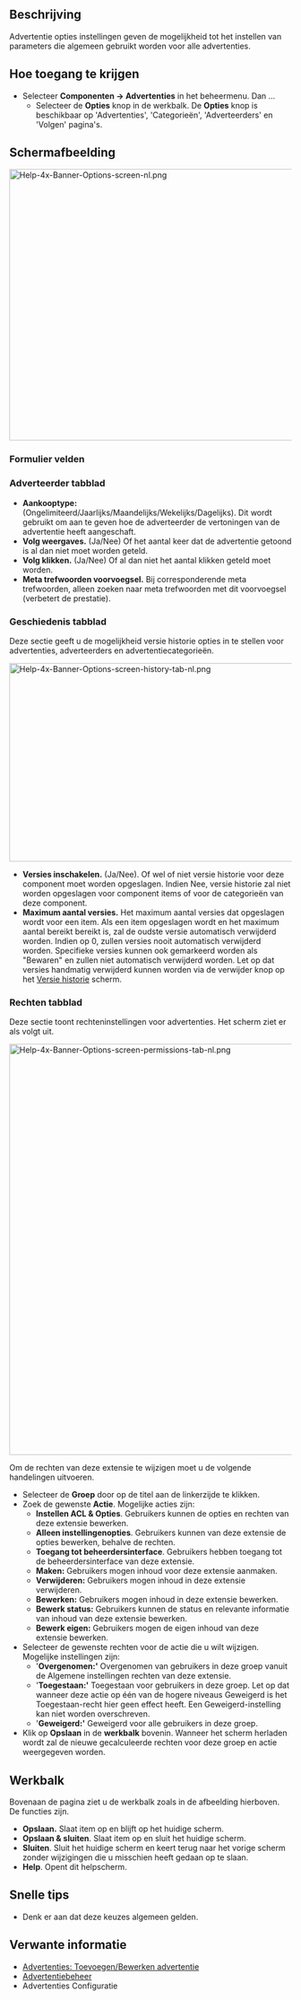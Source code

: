<!-- Filename: Help4.x:Banners:_Options / Display title: Advertenties: Opties -->

## Beschrijving

Advertentie opties instellingen geven de mogelijkheid tot het instellen
van parameters die algemeen gebruikt worden voor alle advertenties.

## Hoe toegang te krijgen

- Selecteer **Componenten → Advertenties** in het beheermenu. Dan
  ...
  - Selecteer de **Opties** knop in de werkbalk. De **Opties** knop is
    beschikbaar op 'Advertenties', 'Categorieën', 'Adverteerders' en
    'Volgen' pagina's.

## Schermafbeelding

<img
src="https://docs.joomla.org/images/thumb/9/94/Help-4x-Banner-Options-screen-nl.png/800px-Help-4x-Banner-Options-screen-nl.png"
decoding="async"
srcset="https://docs.joomla.org/images/thumb/9/94/Help-4x-Banner-Options-screen-nl.png/1200px-Help-4x-Banner-Options-screen-nl.png 1.5x, https://docs.joomla.org/images/9/94/Help-4x-Banner-Options-screen-nl.png 2x"
data-file-width="1264" data-file-height="764" width="800" height="484"
alt="Help-4x-Banner-Options-screen-nl.png" />

### Formulier velden

### Adverteerder tabblad

- **Aankooptype:**
  (Ongelimiteerd/Jaarlijks/Maandelijks/Wekelijks/Dagelijks). Dit wordt
  gebruikt om aan te geven hoe de adverteerder de vertoningen van de
  advertentie heeft aangeschaft.
- **Volg weergaves.** (Ja/Nee) Of het aantal keer dat de advertentie
  getoond is al dan niet moet worden geteld.
- **Volg klikken.** (Ja/Nee) Of al dan niet het aantal klikken geteld
  moet worden.
- **Meta trefwoorden voorvoegsel.** Bij corresponderende meta
  trefwoorden, alleen zoeken naar meta trefwoorden met dit voorvoegsel
  (verbetert de prestatie).

### Geschiedenis tabblad

Deze sectie geeft u de mogelijkheid versie historie opties in te stellen
voor advertenties, adverteerders en advertentiecategorieën.

<img
src="https://docs.joomla.org/images/thumb/c/c1/Help-4x-Banner-Options-screen-history-tab-nl.png/800px-Help-4x-Banner-Options-screen-history-tab-nl.png"
decoding="async"
srcset="https://docs.joomla.org/images/c/c1/Help-4x-Banner-Options-screen-history-tab-nl.png 1.5x"
data-file-width="912" data-file-height="404" width="800" height="354"
alt="Help-4x-Banner-Options-screen-history-tab-nl.png" />

- **Versies inschakelen.** (Ja/Nee). Of wel of niet versie historie voor
  deze component moet worden opgeslagen. Indien Nee, versie historie zal
  niet worden opgeslagen voor component items of voor de categorieën van
  deze component.
- **Maximum aantal versies.** Het maximum aantal versies dat opgeslagen
  wordt voor een item. Als een item opgeslagen wordt en het maximum
  aantal bereikt bereikt is, zal de oudste versie automatisch verwijderd
  worden. Indien op 0, zullen versies nooit automatisch verwijderd
  worden. Specifieke versies kunnen ook gemarkeerd worden als "Bewaren"
  en zullen niet automatisch verwijderd worden. Let op dat versies
  handmatig verwijderd kunnen worden via de verwijder knop op het
  [Versie
  historie](https://docs.joomla.org/Help4.x:Components_Version_History/nl "Help4.x:Components Version History/nl")
  scherm.

### Rechten tabblad

Deze sectie toont rechteninstellingen voor advertenties. Het scherm ziet
er als volgt uit.

<img
src="https://docs.joomla.org/images/thumb/b/b5/Help-4x-Banner-Options-screen-permissions-tab-nl.png/800px-Help-4x-Banner-Options-screen-permissions-tab-nl.png"
decoding="async"
srcset="https://docs.joomla.org/images/b/b5/Help-4x-Banner-Options-screen-permissions-tab-nl.png 1.5x"
data-file-width="906" data-file-height="830" width="800" height="733"
alt="Help-4x-Banner-Options-screen-permissions-tab-nl.png" />

Om de rechten van deze extensie te wijzigen moet u de volgende
handelingen uitvoeren.

- Selecteer de **Groep** door op de titel aan de linkerzijde te klikken.
- Zoek de gewenste **Actie**. Mogelijke acties zijn:
  - **Instellen ACL & Opties**. Gebruikers kunnen de opties en rechten
    van deze extensie bewerken.
  - **Alleen instellingenopties**. Gebruikers kunnen van deze extensie
    de opties bewerken, behalve de rechten.
  - **Toegang tot beheerdersinterface**. Gebruikers hebben toegang tot
    de beheerdersinterface van deze extensie.
  - **Maken:** Gebruikers mogen inhoud voor deze extensie aanmaken.
  - **Verwijderen:** Gebruikers mogen inhoud in deze extensie
    verwijderen.
  - **Bewerken:** Gebruikers mogen inhoud in deze extensie bewerken.
  - **Bewerk status:** Gebruikers kunnen de status en relevante
    informatie van inhoud van deze extensie bewerken.
  - **Bewerk eigen:** Gebruikers mogen de eigen inhoud van deze extensie
    bewerken.
- Selecteer de gewenste rechten voor de actie die u wilt wijzigen.
  Mogelijke instellingen zijn:
  - '**Overgenomen:'** Overgenomen van gebruikers in deze groep vanuit
    de Algemene instellingen rechten van deze extensie.
  - '**Toegestaan:'** Toegestaan voor gebruikers in deze groep. Let op
    dat wanneer deze actie op één van de hogere niveaus Geweigerd is het
    Toegestaan-recht hier geen effect heeft. Een Geweigerd-instelling
    kan niet worden overschreven.
  - '**Geweigerd:'** Geweigerd voor alle gebruikers in deze groep.
- Klik op **Opslaan** in de **werkbalk** bovenin. Wanneer het scherm
  herladen wordt zal de nieuwe gecalculeerde rechten voor deze groep en
  actie weergegeven worden.

## Werkbalk

Bovenaan de pagina ziet u de werkbalk zoals in de afbeelding hierboven.
De functies zijn.

- **Opslaan.** Slaat item op en blijft op het huidige scherm.
- **Opslaan & sluiten**. Slaat item op en sluit het huidige scherm.
- **Sluiten**. Sluit het huidige scherm en keert terug naar het vorige
  scherm zonder wijzigingen die u misschien heeft gedaan op te slaan.
- **Help**. Opent dit helpscherm.

## Snelle tips

- Denk er aan dat deze keuzes algemeen gelden.

## Verwante informatie

- [Advertenties: Toevoegen/Bewerken
  advertentie](https://docs.joomla.org/Help4.x:Banners:_Edit/nl "Help4.x:Banners: Edit/nl")
- [Advertentiebeheer](https://docs.joomla.org/Help4.x:Banners/nl "Help4.x:Banners/nl")
- <span class="mw-selflink selflink">Advertenties Configuratie</span>
